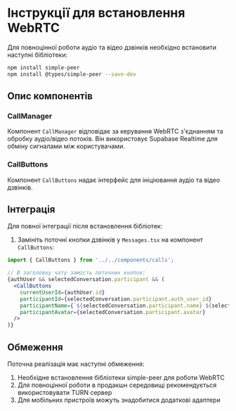 # Інструкції для встановлення WebRTC

Для повноцінної роботи аудіо та відео дзвінків необхідно встановити наступні бібліотеки:

```bash
npm install simple-peer
npm install @types/simple-peer --save-dev
```

## Опис компонентів

### CallManager

Компонент `CallManager` відповідає за керування WebRTC з'єднанням та обробку аудіо/відео потоків. Він використовує Supabase Realtime для обміну сигналами між користувачами.

### CallButtons

Компонент `CallButtons` надає інтерфейс для ініціювання аудіо та відео дзвінків.

## Інтеграція

Для повної інтеграції після встановлення бібліотек:

1. Замініть поточні кнопки дзвінків у `Messages.tsx` на компонент `CallButtons`:

```jsx
import { CallButtons } from '../../components/calls';

// В заголовку чату замість поточних кнопок:
{authUser && selectedConversation.participant && (
  <CallButtons
    currentUserId={authUser.id}
    participantId={selectedConversation.participant.auth_user_id}
    participantName={`${selectedConversation.participant.name} ${selectedConversation.participant.last_name || ''}`}
    participantAvatar={selectedConversation.participant.avatar}
  />
)}
```

## Обмеження

Поточна реалізація має наступні обмеження:

1. Необхідне встановлення бібліотеки simple-peer для роботи WebRTC
2. Для повноцінної роботи в продакшн середовищі рекомендується використовувати TURN сервер
3. Для мобільних пристроїв можуть знадобитися додаткові адаптери